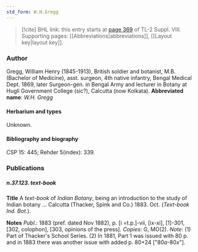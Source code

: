 ```yaml
---
std_form: W.H.Gregg
---
```


> [!cite] BHL link: this entry starts at [page 369](https://www.biodiversitylibrary.org/page/33258847) of TL-2 Suppl. VIII.
> Supporting pages: [[Abbreviations|abbreviations]], [[Layout key|layout key]].

### Author

Gregg, William Henry (1845-1913), British soldier and botanist, M.B. (Bachelor of Medicine), asst. surgeon, 4th native infantry, Bengal Medical Dept. 1869, later Surgeon-gen. in Bengal Army and lecturer in Botany at Hugli Government College (sic?), Calcutta (now Kolkata). 
**Abbreviated name**: *W.H. Gregg*

#### Herbarium and types

Unknown.

#### Bibliography and biography

CSP 15: 445; Rehder 5(index): 339.

### Publications

##### n.37.123. text-book

**Title**
A *text-book* of *Indian Botany*, being an introduction to the study of Indian botany ... Calcutta (Thacker, Spink and Co.) 1883. Oct. (*Text-book Ind. Bot.*).

**Notes**
*Publ*.: 1883 (pref. dated Nov 1882), p. \[i =t.p.\]-vii, \[ix-xi\], \[1\]-301, \[302, colophon\], \[303, opinions of the press\]. *Copies*: G, MO(2).
*Note*: (1) Part of Thacker's School Series. (2) In 1881, Part 1 was issued with 80 p. and in 1883 there was another issue with added p. 80+24 \["80*a*-80*x*"\].


